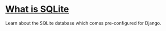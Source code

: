 # [What is SQLite](https://www.codecademy.com/paths/build-python-web-apps-with-django/tracks/data-in-django/modules/django-sql-and-sqlite/articles/django-what-is-sqlite)

Learn about the SQLite database which comes pre-configured for Django.

